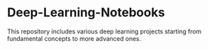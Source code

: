 # Deep-Learning-Notebooks
This repository includes various deep learning projects starting from fundamental concepts to more advanced ones.
